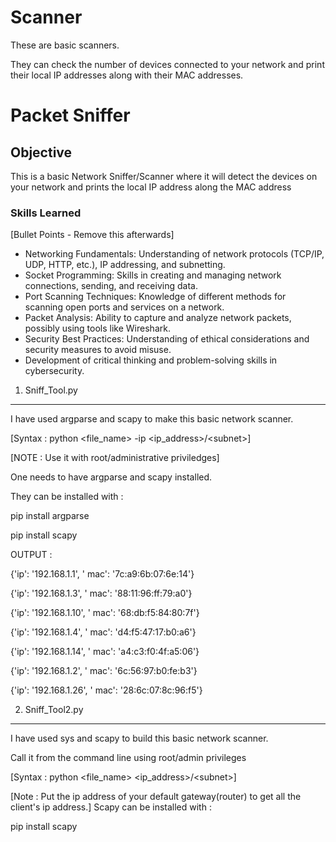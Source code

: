 # Scanner
These are basic scanners.

They can check the number of devices connected to your network and print their local IP addresses along with their MAC addresses.


# Packet Sniffer

## Objective

This is a basic Network Sniffer/Scanner where it will detect the devices on your network and prints the local IP address along the MAC address

### Skills Learned
[Bullet Points - Remove this afterwards]

- Networking Fundamentals: Understanding of network protocols (TCP/IP, UDP, HTTP, etc.), IP addressing, and subnetting.
- Socket Programming: Skills in creating and managing network connections, sending, and receiving data.
- Port Scanning Techniques: Knowledge of different methods for scanning open ports and services on a network.
- Packet Analysis: Ability to capture and analyze network packets, possibly using tools like Wireshark.
- Security Best Practices: Understanding of ethical considerations and security measures to avoid misuse.
- Development of critical thinking and problem-solving skills in cybersecurity.


1. Sniff_Tool.py
_________________

I have used argparse and scapy to make this basic network scanner.

[Syntax : python &lt;file_name&gt; -ip &lt;ip_address&gt;/&lt;subnet&gt;]

[NOTE : Use it with root/administrative priviledges]

One needs to have argparse and scapy installed.

They can be installed with :

   pip install argparse

   pip install scapy
   
   
   
   OUTPUT : 
   
   {'ip': '192.168.1.1', ' mac': '7c:a9:6b:07:6e:14'}
   
   {'ip': '192.168.1.3', ' mac': '88:11:96:ff:79:a0'}
   
   {'ip': '192.168.1.10', ' mac': '68:db:f5:84:80:7f'}
   
   {'ip': '192.168.1.4', ' mac': 'd4:f5:47:17:b0:a6'}
   
   {'ip': '192.168.1.14', ' mac': 'a4:c3:f0:4f:a5:06'}
   
   {'ip': '192.168.1.2', ' mac': '6c:56:97:b0:fe:b3'}
   
   {'ip': '192.168.1.26', ' mac': '28:6c:07:8c:96:f5'}

   

2. Sniff_Tool2.py
__________________

I have used sys and scapy to build this basic network scanner.

Call it from the command line using root/admin privileges

[Syntax : python &lt;file_name&gt; &lt;ip_address&gt;/&lt;subnet&gt;]

[Note : Put the ip address of your default gateway(router) to get all the client's ip address.]
Scapy can be installed with : 
  
   pip install scapy

